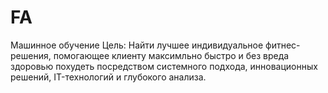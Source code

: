 # FA
Машинное обучение 
Цель: Найти лучшее индивидуальное фитнес-решения, помогающее клиенту максимльно быстро и без вреда здоровью похудеть посредством системного подхода, инновационных решений, IT-технологий и глубокого анализа.
